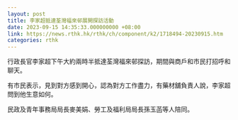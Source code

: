 ```yaml
---
layout: post
title: 李家超抵達荃灣福來邨展開探訪活動
date: 2023-09-15 14:35:33.000000000 +08:00
link: https://news.rthk.hk/rthk/ch/component/k2/1718494-20230915.htm
categories: rthk
---
```


行政長官李家超下午大約兩時半抵達荃灣福來邨探訪，期間與商戶和市民打招呼和聊天。

有市民表示，見到對方感到開心，認為對方工作盡力，有藥材舖負責人說，李家超問到他生意如何。

民政及青年事務局局長麥美娟、勞工及福利局局長孫玉菡等人陪同。
